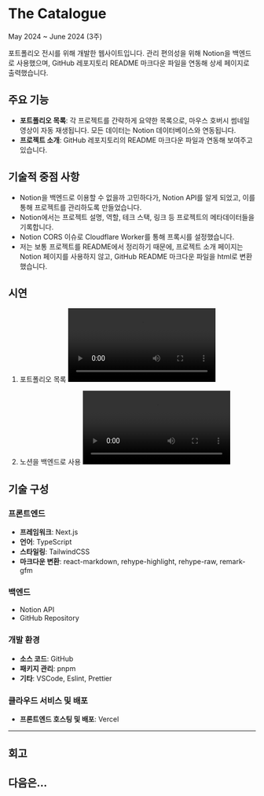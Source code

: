 # The Catalogue

May 2024 ~ June 2024 (3주)

포트폴리오 전시를 위해 개발한 웹사이트입니다. 관리 편의성을 위해 Notion을 백엔드로 사용했으며, GitHub 레포지토리 README 마크다운 파일을 연동해 상세 페이지로 출력했습니다.

## 주요 기능
- **포트폴리오 목록**: 각 프로젝트를 간략하게 요약한 목록으로, 마우스 호버시 썸네일 영상이 자동 재생됩니다. 모든 데이터는 Notion 데이터베이스와 연동됩니다.
- **프로젝트 소개**: GitHub 레포지토리의 README 마크다운 파일과 연동해 보여주고 있습니다.

## 기술적 중점 사항
- Notion을 백엔드로 이용할 수 없을까 고민하다가, Notion API를 알게 되었고, 이를 통해 프로젝트를 관리하도록 만들었습니다.
- Notion에서는 프로젝트 설명, 역할, 테크 스택, 링크 등 프로젝트의 메타데이터들을 기록합니다.
- Notion CORS 이슈로 Cloudflare Worker를 통해 프록시를 설정했습니다.
- 저는 보통 프로젝트를 README에서 정리하기 때문에, 프로젝트 소개 페이지는 Notion 페이지를 사용하지 않고, GitHub README 마크다운 파일을 html로 변환했습니다.

## 시연
1. 포트폴리오 목록
<video src="https://github.com/urbanscratcher/project-the-catalogue/assets/17016494/678643a2-a848-4ab0-91d7-9a7e55328285" controls></video>

2. 노션을 백엔드로 사용
<video src="https://github.com/urbanscratcher/project-the-catalogue/assets/17016494/43c71b2c-50ed-4ad2-ba69-60ad94a66883" controls></video>

## 기술 구성
### 프론트엔드
- **프레임워크**: Next.js
- **언어**: TypeScript
- **스타일링**: TailwindCSS
- **마크다운 변환**: react-markdown, rehype-highlight, rehype-raw, remark-gfm

### 백엔드
- Notion API
- GitHub Repository

### 개발 환경
- **소스 코드**: GitHub
- **패키지 관리**: pnpm
- **기타**: VSCode, Eslint, Prettier

### 클라우드 서비스 및 배포
- **프론트엔드 호스팅 및 배포**: Vercel


---

## 회고

## 다음은...
